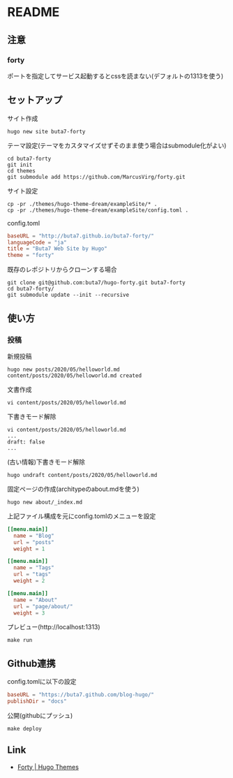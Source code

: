 # README

## 注意

### forty

ポートを指定してサービス起動するとcssを読まない(デフォルトの1313を使う)

## セットアップ

サイト作成

```shell
hugo new site buta7-forty
```

テーマ設定(テーマをカスタマイズせずそのまま使う場合はsubmodule化がよい)

```shell
cd buta7-forty
git init
cd themes
git submodule add https://github.com/MarcusVirg/forty.git
```

サイト設定

```shell
cp -pr ./themes/hugo-theme-dream/exampleSite/* .
cp -pr ./themes/hugo-theme-dream/exampleSite/config.toml .
```
config.toml

```toml
baseURL = "http://buta7.github.io/buta7-forty/"
languageCode = "ja"
title = "Buta7 Web Site by Hugo"
theme = "forty"
```

既存のレポジトリからクローンする場合

```shell
git clone git@github.com:buta7/hugo-forty.git buta7-forty
cd buta7-forty/
git submodule update --init --recursive
```

## 使い方

### 投稿

新規投稿

```shell
hugo new posts/2020/05/helloworld.md
content/posts/2020/05/helloworld.md created
```

文書作成

```shell
vi content/posts/2020/05/helloworld.md
```

下書きモード解除

```shell
vi content/posts/2020/05/helloworld.md
...
draft: false
...
```

(古い情報)下書きモード解除

```shell
hugo undraft content/posts/2020/05/helloworld.md
```

固定ページの作成(architypeのabout.mdを使う)

```shell
hugo new about/_index.md
```

上記ファイル構成を元にconfig.tomlのメニューを設定

```toml
[[menu.main]]
  name = "Blog"
  url = "posts"
  weight = 1

[[menu.main]]
  name = "Tags"
  url = "tags"
  weight = 2

[[menu.main]]
  name = "About"
  url = "page/about/"
  weight = 3
```

プレビュー(http://localhost:1313)

```shell
make run
```

## Github連携

config.tomlに以下の設定

```toml
baseURL = "https://buta7.github.com/blog-hugo/"
publishDir = "docs"
```

公開(githubにプッシュ)

```shell
make deploy
```
## Link

* [Forty \| Hugo Themes](https://themes.gohugo.io/forty/)
